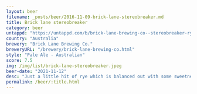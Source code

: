 ```yaml
---
layout: beer
filename: _posts/beer/2016-11-09-brick-lane-stereobreaker.md
title: Brick lane stereobreaker
category: beer
untappd: "https://untappd.com/b/brick-lane-brewing-co--stereobreaker-rye-pale-ale/4346944"
country: "Australia"
brewery: "Brick Lane Brewing Co."
breweryURL: "/brewery/brick-lane-brewing-co.html"
style: "Pale Ale - Australian"
score: 7.5
img: /img/list/brick-lane-stereobreaker.jpeg
beer-date: "2021-11-12"
desc: "Just a little hit of rye which is balanced out with some sweetness"
permalink: /beer/:title.html
---
```

